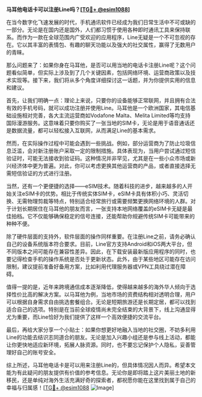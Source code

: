 **马耳他电话卡可以注册Line吗？[[TG💪+ @esim1088](https://t.me/s/esim1088)]**

在当今数字化飞速发展的时代，手机通讯软件已经成为我们日常生活中不可或缺的一部分。无论是在国内还是国外，人们都习惯于使用各种即时通讯工具来保持联系。而作为一款在全球范围内广受欢迎的应用程序，Line无疑是一个不可忽视的存在。它以其丰富的表情包、有趣的聊天功能以及强大的社交属性，赢得了无数用户的青睐。

那么问题来了：如果你身在马耳他，是否可以用当地的电话卡注册Line呢？这个问题看似简单，但实际上涉及到了几个关键因素，包括网络环境、运营商政策以及技术实现等。接下来，我们将从多个角度详细探讨这一话题，并为你提供实用的信息和建议。

首先，让我们明确一点：理论上来说，只要你的设备能够正常联网，并且拥有合法有效的手机号码，就可以成功注册并使用Line。马耳他是一个欧洲国家，其电信基础设施相对完善，各大主流运营商如Vodafone Malta、Melita Limited等均支持国际漫游服务。这意味着只要你购买了一张当地的SIM卡，无论是用于语音通话还是数据流量，都可以轻松接入互联网，从而满足Line的基本需求。

然而，在实际操作过程中可能会遇到一些挑战。例如，部分运营商为了防止垃圾信息泛滥，会对新注册账户采取一定的限制措施。具体表现为，当用户尝试通过短信验证时，可能无法接收到验证码。这种情况并非罕见，尤其是在一些小众市场或新兴经济体中更为普遍。对此，你可以考虑更换其他运营商的产品，或者直接选择无需短信验证的方式进行注册。

当然，还有一个更便捷的选择——eSIM技术。随着科技的进步，越来越多的人开始关注eSIM卡的优势。相比于传统实体SIM卡，eSIM卡具有体积小巧、灵活切换、无需物理剪裁等特点，特别适合经常旅行或需要频繁更换网络环境的人群。对于计划长期居住在马耳他的朋友而言，一张支持本地网络覆盖的eSIM卡无疑是最佳拍档。它不仅能够确保稳定的信号连接，还能帮助你规避传统SIM卡可能带来的种种不便。

除了硬件层面的支持外，软件层面的操作同样重要。在注册Line之前，请务必确认自己的设备系统版本符合要求。目前，Line官方支持Android和iOS两大平台，但不同版本之间可能存在兼容性差异。因此，在下载安装最新版应用程序的同时，也要记得检查手机的操作系统是否处于更新状态。此外，由于某些地区可能存在访问限制，建议提前准备好备用方案，比如利用代理服务器或VPN工具绕过潜在障碍。

值得一提的是，近年来跨境通信成本逐渐降低，使得越来越多的海外华人倾向于选择性价比高的解决方案。以马耳他为例，当地市场的资费结构相对透明合理，用户可以根据自身需求自由挑选套餐组合。无论是短期旅游还是长期定居，都可以找到适合自己的选项。特别是在当前全球疫情尚未完全结束的大背景下，线上沟通显得尤为重要，而Line恰好为我们提供了这样一个高效便捷的交流平台。

最后，再给大家分享一个小贴士：如果你想更好地融入当地的社交圈，不妨多利用Line的功能去结识志同道合的朋友。无论是加入兴趣小组还是参与线上活动，都能让你更快地适应新环境，拓展人脉资源。同时，也不要忘记保护个人隐私，妥善管理好自己的账号安全。

综上所述，马耳他电话卡是可以用来注册Line的，但具体情况因人而异。希望本文能为有此疑问的朋友提供有价值的参考信息。无论你是即将踏上这片美丽土地的新移民，还是单纯对海外生活充满好奇的探索者，都祝愿你能在这里找到属于自己的幸福与归属感！[[TG💪+ @esim1088](https://t.me/s/esim1088) ![Image](https://i.postimg.cc/4NQfJmqS/Snipaste-2025-05-13-00-14-12.png)]
